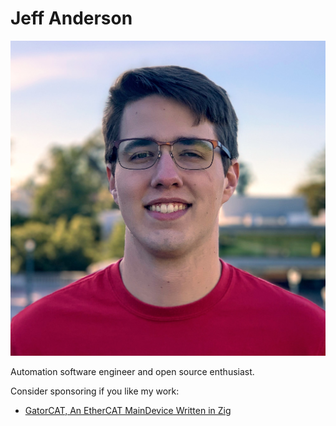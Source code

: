 # Jeff Anderson

![A photo of me.](jeff.png)

Automation software engineer and open source enthusiast.

Consider sponsoring if you like my work:

* [GatorCAT, An EtherCAT MainDevice Written in Zig](https://github.com/kj4tmp/gatorcat)

